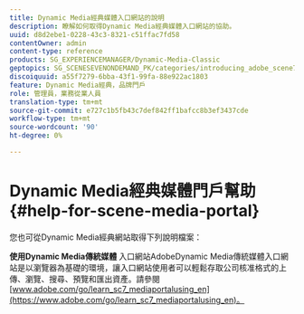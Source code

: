 ```yaml
---
title: Dynamic Media經典媒體入口網站的說明
description: 瞭解如何取得Dynamic Media經典媒體入口網站的協助。
uuid: d8d2ebe1-0228-43c3-8321-c51ffac7fd58
contentOwner: admin
content-type: reference
products: SG_EXPERIENCEMANAGER/Dynamic-Media-Classic
geptopics: SG_SCENESEVENONDEMAND_PK/categories/introducing_adobe_scene7
discoiquuid: a55f7279-6bba-43f1-99fa-88e922ac1803
feature: Dynamic Media經典，品牌門戶
role: 管理員，業務從業人員
translation-type: tm+mt
source-git-commit: e727c1b5fb43c7def842ff1bafcc8b3ef3437cde
workflow-type: tm+mt
source-wordcount: '90'
ht-degree: 0%

---
```



# Dynamic Media經典媒體門戶幫助{#help-for-scene-media-portal}

您也可從Dynamic Media經典網站取得下列說明檔案：

**使用Dynamic Media傳統媒體** 入口網站AdobeDynamic Media傳統媒體入口網站是以瀏覽器為基礎的環境，讓入口網站使用者可以輕鬆存取公司核准格式的上傳、瀏覽、搜尋、預覽和匯出資產。請參閱[www.adobe.com/go/learn_sc7_mediaportalusing_en](https://www.adobe.com/go/learn_sc7_mediaportalusing_en)。
